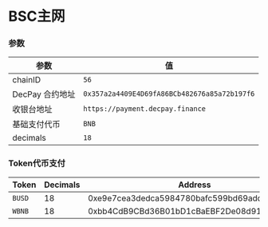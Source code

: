 
# BSC主网

### 参数

| 参数 | 值 |
| --- | --- |
| chainID | `56` |
| DecPay 合约地址 | `0x357a2a4409E4D69fA86BCb482676a85a72b197f6` |
| 收银台地址 | `https://payment.decpay.finance` |
| 基础支付代币 | `BNB` |
| decimals | `18` |


### Token代币支付

| Token | Decimals | Address |
| --- | --- | --- |
| `BUSD` | 18 | 0xe9e7cea3dedca5984780bafc599bd69add087d56 |
| `WBNB` | 18 | 0xbb4CdB9CBd36B01bD1cBaEBF2De08d9173bc095c |